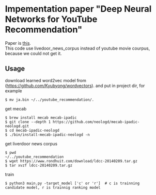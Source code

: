 # Impementation paper "Deep Neural Networks for YouTube Recommendation"
Paper is [this](https://static.googleusercontent.com/media/research.google.com/ja//pubs/archive/45530.pdf).   
This code use livedoor_news_corpus instead of youtube movie courpus, because we could not get it.

## Usage
download learned word2vec model from (https://github.com/Kyubyong/wordvectors). and put in project dir, for example
```
$ mv ja.bin ~/../youtube_recommendation/.
```

get mecab
```
$ brew install mecab mecab-ipadic
$ git clone --depth 1 https://github.com/neologd/mecab-ipadic-neologd.git
$ cd mecab-ipadic-neologd
$ ./bin/install-mecab-ipadic-neologd -n
```
get liverdoor news corpus
```
$ pwd 
~/../youtube_recommendation
$ wget https://www.rondhuit.com/download/ldcc-20140209.tar.gz
$ tar xvzf ldcc-20140209.tar.gz
```
train
```
$ python3 main.py -target_model ['c' or 'r']  # c is trainning candidate model, r is trainnig ranking model
```


